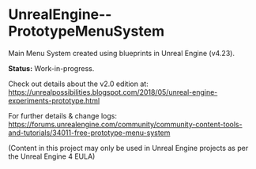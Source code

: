 # UnrealEngine--PrototypeMenuSystem
Main Menu System created using blueprints in Unreal Engine (v4.23).

**Status:** Work-in-progress.

Check out details about the v2.0 edition at: https://unrealpossibilities.blogspot.com/2018/05/unreal-engine-experiments-prototype.html

For further details & change logs: https://forums.unrealengine.com/community/community-content-tools-and-tutorials/34011-free-prototype-menu-system

(Content in this project may only be used in Unreal Engine projects as per the Unreal Engine 4 EULA)
